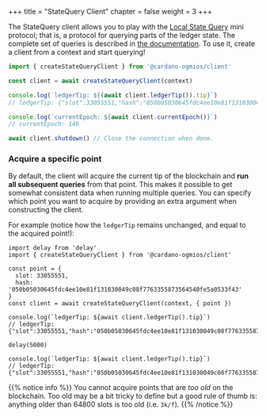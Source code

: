 +++
title = "StateQuery Client"
chapter = false
weight = 3
+++

The StateQuery client allows you to play with the [Local State Query](/mini-protocols/local-state-query) mini protocol; that is, a protocol for querying parts of the ledger state. The complete set of queries is described in [the documentation](#TODO). To use it, create a client from a context and start querying!

```ts
import { createStateQueryClient } from '@cardano-ogmios/client'

const client = await createStateQueryClient(context)

console.log(`ledgerTip: ${(await client.ledgerTip()).tip}`)
// ledgerTip: {"slot":33055551,"hash":"050b05030645fdc4ee10e81f131030049c08f7763355873564540fe5a0533f43"}

console.log(`currentEpoch: ${await client.currentEpoch()}`)
// currentEpoch: 146

await client.shutdown() // Close the connection when done.
```

### Acquire a specific point

By default, the client will acquire the current tip of the blockchain and **run all subsequent queries** from that point. This makes it possible to get somewhat consistent data when running multiple queries. You can specify which point you want to acquire by providing an extra argument when constructing the client.

For example (notice how the `ledgerTip` remains unchanged, and equal to the acquired point!):

```
import delay from 'delay'
import { createStateQueryClient } from '@cardano-ogmios/client'

const point = {
  slot: 33055551,
  hash: '050b05030645fdc4ee10e81f131030049c08f7763355873564540fe5a0533f43'
}
const client = await createStateQueryClient(context, { point })

console.log(`ledgerTip: ${await client.ledgerTip().tip}`)
// ledgerTip: {"slot":33055551,"hash":"050b05030645fdc4ee10e81f131030049c08f7763355873564540fe5a0533f43"}

delay(5000)

console.log(`ledgerTip: ${await client.ledgerTip().tip}`)
// ledgerTip: {"slot":33055551,"hash":"050b05030645fdc4ee10e81f131030049c08f7763355873564540fe5a0533f43"}
```

{{% notice info %}}
You cannot acquire points that are _too old_ on the blockchain. Too old may be a bit tricky to define but a good rule of thumb is: anything older than 64800 slots is too old (i.e. `3k/f`).
{{% /notice %}}
